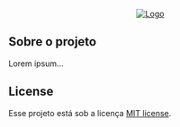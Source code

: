 
<p align="center">
<a href="#" alt="#"></a>
<a href="#"><img src="#" alt="Logo"></a>
</p>

## Sobre o projeto

Lorem ipsum...

## License

Esse projeto está sob a licença [MIT license](https://opensource.org/licenses/MIT).
